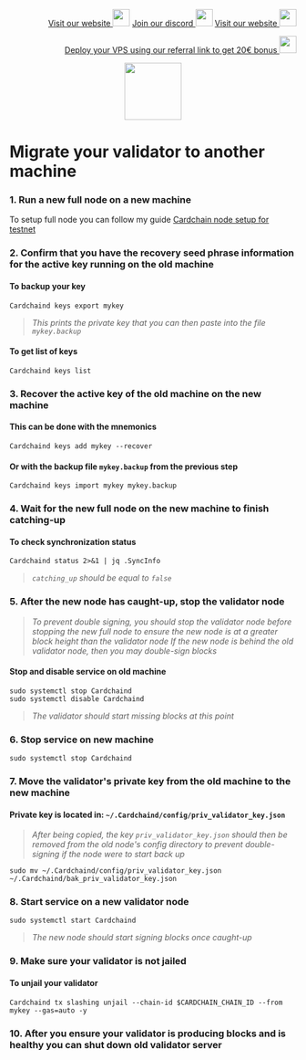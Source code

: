 <p style="font-size:14px" align="right">
<a href="https://kjnodes.com/" target="_blank">Visit our website <img src="https://user-images.githubusercontent.com/50621007/168689709-7e537ca6-b6b8-4adc-9bd0-186ea4ea4aed.png" width="30"/></a>
<a href="https://discord.gg/EY35ZzXY" target="_blank">Join our discord <img src="https://user-images.githubusercontent.com/50621007/176236430-53b0f4de-41ff-41f7-92a1-4233890a90c8.png" width="30"/></a>
<a href="https://kjnodes.com/" target="_blank">Visit our website <img src="https://user-images.githubusercontent.com/50621007/168689709-7e537ca6-b6b8-4adc-9bd0-186ea4ea4aed.png" width="30"/></a>
</p>

<p style="font-size:14px" align="right">
<a href="https://hetzner.cloud/?ref=y8pQKS2nNy7i" target="_blank">Deploy your VPS using our referral link to get 20€ bonus <img src="https://user-images.githubusercontent.com/50621007/174612278-11716b2a-d662-487e-8085-3686278dd869.png" width="30"/></a>
</p>

<p align="center">
  <img height="100" height="auto" src="https://user-images.githubusercontent.com/50621007/178371956-ec2a172b-0fe8-4e13-b3a9-0d6cdc6fcd48.png">
</p>

# Migrate your validator to another machine

### 1. Run a new full node on a new machine
To setup full node you can follow my guide [Cardchain node setup for testnet](https://github.com/kj89/testnet_manuals/blob/main/Cardchain/README.md)

### 2. Confirm that you have the recovery seed phrase information for the active key running on the old machine

#### To backup your key
```
Cardchaind keys export mykey
```
> _This prints the private key that you can then paste into the file `mykey.backup`_

#### To get list of keys
```
Cardchaind keys list
```

### 3. Recover the active key of the old machine on the new machine

#### This can be done with the mnemonics
```
Cardchaind keys add mykey --recover
```

#### Or with the backup file `mykey.backup` from the previous step
```
Cardchaind keys import mykey mykey.backup
```

### 4. Wait for the new full node on the new machine to finish catching-up

#### To check synchronization status
```
Cardchaind status 2>&1 | jq .SyncInfo
```
> _`catching_up` should be equal to `false`_

### 5. After the new node has caught-up, stop the validator node

> _To prevent double signing, you should stop the validator node before stopping the new full node to ensure the new node is at a greater block height than the validator node_
> _If the new node is behind the old validator node, then you may double-sign blocks_

#### Stop and disable service on old machine
```
sudo systemctl stop Cardchaind
sudo systemctl disable Cardchaind
```
> _The validator should start missing blocks at this point_

### 6. Stop service on new machine
```
sudo systemctl stop Cardchaind
```

### 7. Move the validator's private key from the old machine to the new machine
#### Private key is located in: `~/.Cardchaind/config/priv_validator_key.json`

> _After being copied, the key `priv_validator_key.json` should then be removed from the old node's config directory to prevent double-signing if the node were to start back up_
```
sudo mv ~/.Cardchaind/config/priv_validator_key.json ~/.Cardchaind/bak_priv_validator_key.json
```

### 8. Start service on a new validator node
```
sudo systemctl start Cardchaind
```
> _The new node should start signing blocks once caught-up_

### 9. Make sure your validator is not jailed
#### To unjail your validator
```
Cardchaind tx slashing unjail --chain-id $CARDCHAIN_CHAIN_ID --from mykey --gas=auto -y
```

### 10. After you ensure your validator is producing blocks and is healthy you can shut down old validator server
